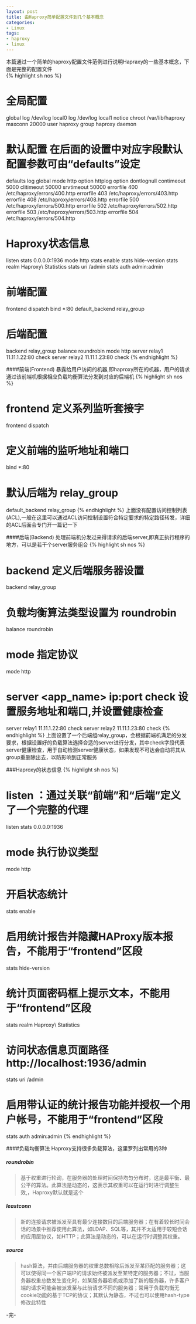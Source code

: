 ```yaml
---
layout: post
title: 由Haproxy简单配置文件到几个基本概念
categories:
- Linux
tags:
- haproxy
- linux
---
```


本篇通过一个简单的haproxy配置文件范例进行说明Hapraxy的一些基本概念，下面是完整的配置文件  
{% highlight sh nos %}
# 全局配置
global
log /dev/log    local0
log /dev/log    local1 notice
chroot /var/lib/haproxy
maxconn 20000
user haproxy
group haproxy
daemon
# 默认配置 在后面的设置中对应字段默认配置参数可由“defaults”设定
defaults
log     global
mode    http
option  httplog
option  dontlognull
contimeout 5000
clitimeout 50000
srvtimeout 50000
errorfile 400 /etc/haproxy/errors/400.http
errorfile 403 /etc/haproxy/errors/403.http
errorfile 408 /etc/haproxy/errors/408.http
errorfile 500 /etc/haproxy/errors/500.http
errorfile 502 /etc/haproxy/errors/502.http
errorfile 503 /etc/haproxy/errors/503.http
errorfile 504 /etc/haproxy/errors/504.http
# Haproxy状态信息
listen stats 0.0.0.0:1936
mode http
stats enable
stats hide-version
stats realm Haproxy\ Statistics
stats uri /admin
stats auth admin:admin
# 前端配置
frontend dispatch
bind *:80
default_backend relay_group
# 后端配置
backend relay_group
balance roundrobin
mode http
server relay1 11.11.1.22:80 check
server relay2 11.11.1.23:80 check
{% endhighlight %}

####前端(Frontend)
暴露给用户访问的机器,即haproxy所在的机器，用户的请求通过该前端机根据相应负载均衡算法分发到对应的后端机
{% highlight sh nos %}
# frontend <name> 定义系列监听套接字
frontend dispatch
# 定义前端的监听地址和端口
bind *:80
# 默认后端为 relay_group
default_backend relay_group
{% endhighlight %}
上面没有配置访问控制列表(ACL),一般在这里可以通过ACL访问控制设置符合特定要求的特定路径转发，详细的ACL后面会专门开一篇记一下

####后端(Backend)
处理前端机分发过来得请求的后端server,即真正执行程序的地方，可以是若干个server服务组合
{% highlight sh nos %}
# backend <name> 定义后端服务器设置
backend relay_group
# 负载均衡算法类型设置为 roundrobin
balance roundrobin
# mode 指定协议
mode http
# server <app_name> ip:port check 设置服务地址和端口,并设置健康检查
server relay1 11.11.1.22:80 check
server relay2 11.11.1.23:80 check
{% endhighlight %}
上面设置了一个后端组relay_group，会根据前端机满足的分发要求，根据设置好的负载算法选择合适的server进行分发，其中check字段代表server健康检查，用于自动检测server健康状态，如果发现不可达会自动将其从group重删除出去，以防影响到正常服务

###Haproxy的状态信息
{% highlight sh nos %}
# listen <name>：通过关联“前端”和“后端”定义了一个完整的代理
listen stats 0.0.0.0:1936
# mode 执行协议类型
mode http
# 开启状态统计
stats enable
# 启用统计报告并隐藏HAProxy版本报告，不能用于“frontend”区段
stats hide-version
# 统计页面密码框上提示文本，不能用于“frontend”区段
stats realm Haproxy\ Statistics
# 访问状态信息页面路径 http://localhost:1936/admin
stats uri /admin
# 启用带认证的统计报告功能并授权一个用户帐号，不能用于“frontend”区段
stats auth admin:admin
{% endhighlight %}

####负载均衡算法
Haproxy支持很多负载算法，这里罗列出常用的3种
##### roundrobin
>  基于权重进行轮询，在服务器的处理时间保持均匀分布时，这是最平衡、最公平的算法。此算法是动态的，这表示其权重可以在运行时进行调整生效,，Haproxy默认就是这个

##### leastconn
> 新的连接请求被派发至具有最少连接数目的后端服务器；在有着较长时间会话的场景中推荐使用此算法，如LDAP、SQL等，其并不太适用于较短会话的应用层协议，如HTTP；此算法是动态的，可以在运行时调整其权重。

##### source
> hash算法，并由后端服务器的权重总数相除后派发至某匹配的服务器；这可以使得同一个客户端IP的请求始终被派发至某特定的服务器；不过，当服务器权重总数发生变化时，如某服务器宕机或添加了新的服务器，许多客户端的请求可能会被派发至与此前请求不同的服务器；常用于负载均衡无cookie功能的基于TCP的协议；其默认为静态，不过也可以使用hash-type修改此特性

-完-
